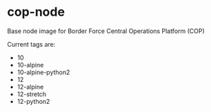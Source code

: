 # cop-node

Base node image for Border Force Central Operations Platform (COP)

Current tags are:
* 10
* 10-alpine
* 10-alpine-python2
* 12
* 12-alpine
* 12-stretch
* 12-python2
